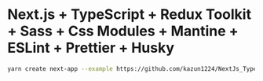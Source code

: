 # Next.js + TypeScript + Redux Toolkit + Sass + Css Modules + Mantine + ESLint + Prettier + Husky

```bash
yarn create next-app --example https://github.com/kazun1224/NextJs_TypeScript_ReduxToolkit_Sass_CSSMdules_Mantine_ESLint_Prettier_Template.git
```
